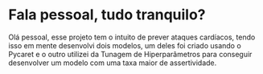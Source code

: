 # Fala pessoal, tudo tranquilo?
Olá pessoal, esse projeto tem o intuito de prever ataques cardíacos, tendo isso em mente desenvolvi dois modelos, um deles foi criado usando o Pycaret e o outro utilizei da Tunagem de Hiperparâmetros para conseguir desenvolver um modelo com uma taxa maior de assertividade.
 
